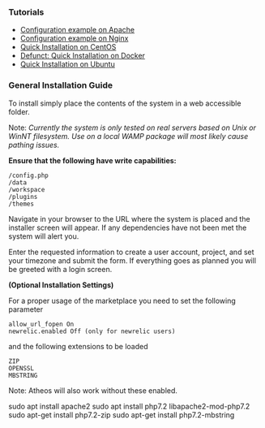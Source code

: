 ### Tutorials

- [Configuration example on Apache](installaction/apache2)
- [Configuration example on Nginx](installaction/nginx)
- [Quick Installation on CentOS](installaction/centos)
- [Defunct: Quick Installation on Docker](installaction/docker)
- [Quick Installation on Ubuntu](installaction/ubuntu)

### General Installation Guide

To install simply place the contents of the system in a web accessible
folder.

Note: _Currently the system is only tested on real servers based on Unix or WinNT filesystem._
_Use on a local WAMP package will most likely cause pathing issues._

**Ensure that the following have write capabilities:**

    /config.php
    /data
    /workspace
    /plugins
    /themes
    
Navigate in your browser to the URL where the system is placed and the
installer screen will appear. If any dependencies have not been met the
system will alert you.

Enter the requested information to create a user account, project, and
set your timezone and submit the form. If everything goes as planned 
you will be greeted with a login screen.

**(Optional Installation Settings)**

For a proper usage of the marketplace you need to set the following parameter

    allow_url_fopen On
    newrelic.enabled Off (only for newrelic users)

and the following extensions to be loaded

    ZIP
    OPENSSL
    MBSTRING

Note: Atheos will also work without these enabled.

sudo apt install apache2
sudo apt install php7.2 libapache2-mod-php7.2
sudo apt-get install php7.2-zip
sudo apt-get install php7.2-mbstring
